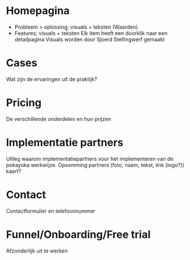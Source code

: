 # Homepagina
- Probleem > oplossing; visuals + teksten (Waarden)
- Features; visuals + teksten
Elk item heeft een doorklik naar een detailpagina
Visuals worden door Sjoerd Stellingwerf gemaakt

# Cases
Wat zijn de ervaringen uit de praktijk?

# Pricing
De verschillende onderdelen en hun prijzen

# Implementatie partners
Uitleg waarom implementatiepartners voor het implementeren van de pokayoka werkwijze. 
Opsomming partners (foto, naam, tekst, link (logo?))
kaart?

# Contact
Contactformulier en telefoonnummer

# Funnel/Onboarding/Free trial
Afzonderlijk uit te werken